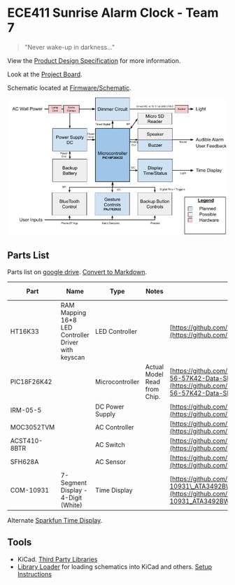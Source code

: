 # ECE411 Sunrise Alarm Clock - Team 7

> "Never wake-up in darkness..."

View the [Product Design Specification](./Product%20Design%20Specification%20v1.pdf) for more information.

Look at the [Project Board](https://github.com/31415pi/ECE_411_Winter_2021_Team_7/projects/1).

Schematic located at [Firmware/Schematic](./Firmware/Schematic.pdf).

![L1 Decomposition](/CAD/L1%20Decomposition.png)


## Parts List

Parts list on [google drive](https://docs.google.com/spreadsheets/d/1yFu2dnekZCLbKxV9tUKsMTaaS4XpjHtpUTBXEi358RU/edit#gid=0). [Convert to Markdown](https://tabletomarkdown.com/convert-spreadsheet-to-markdown/).

| Part         | Name                                                 | Type            | Notes                        | Datasheet Internal                                                                                                                                                                                                                                                                      | Datasheet External | Website                                                                                                    | Source                                                          | Price  |
| ------------ | ---------------------------------------------------- | --------------- | ---------------------------- | --------------------------------------------------------------------------------------------------------------------------------------------------------------------------------------------------------------------------------------------------------------------------------------- | ------------------ | ---------------------------------------------------------------------------------------------------------- | --------------------------------------------------------------- | ------ |
| HT16K33      | RAM Mapping 16\*8 LED Controller Driver with keyscan | LED Controller  |                              | [https://github.com/31415pi/ECE\_411\_Winter\_2021\_Team\_7/blob/main/Datasheets/HT16K33v120(LEDcontroller).pdf](https://github.com/31415pi/ECE_411_Winter_2021_Team_7/blob/main/Datasheets/HT16K33v120(LEDcontroller).pdf)                                                             |                    | [https://www.holtek.com/productdetail/-/vg/16K33](https://www.holtek.com/productdetail/-/vg/16K33)         |                                                                 |        |
| PIC18F26K42  |                                                      | Microcontroller | Actual Model Read from Chip. | [https://github.com/31415pi/ECE\_411\_Winter\_2021\_Team\_7/blob/main/Datasheets/PIC18(L)F26-27-45-46-47-55-56-57K42-Data-Sheet-40001919G.pdf](https://github.com/31415pi/ECE_411_Winter_2021_Team_7/blob/main/Datasheets/PIC18(L)F26-27-45-46-47-55-56-57K42-Data-Sheet-40001919G.pdf) |                    | [https://www.microchip.com/en-us/product/PIC18F26K42](https://www.microchip.com/en-us/product/PIC18F26K42) | EPL                                                             | $ 1.50 |
| IRM-05-5     |                                                      | DC Power Supply |                              | [https://github.com/31415pi/ECE\_411\_Winter\_2021\_Team\_7/blob/main/Datasheets/IRM-05(ac-5vsupply).pdf](https://github.com/31415pi/ECE_411_Winter_2021_Team_7/blob/main/Datasheets/IRM-05(ac-5vsupply).pdf)                                                                           |                    |                                                                                                            | [Mouser](https://www.mouser.com/ProductDetail/709-IRM05-5)      | $ 8.81 |
| MOC3052TVM   |                                                      | AC Controller   |                              | [https://github.com/31415pi/ECE\_411\_Winter\_2021\_Team\_7/blob/main/Datasheets/MOC3052M(ACcont).pdf](https://github.com/31415pi/ECE_411_Winter_2021_Team_7/blob/main/Datasheets/MOC3052M(ACcont).pdf)                                                                                 |                    |                                                                                                            | [Mouser](https://www.mouser.com/ProductDetail/512-MOC3052SR2M)  | $ 1.15 |
| ACST410-8BTR |                                                      | AC Switch       |                              | [https://github.com/31415pi/ECE\_411\_Winter\_2021\_Team\_7/blob/main/Datasheets/ACST410(ACswitch).pdf](https://github.com/31415pi/ECE_411_Winter_2021_Team_7/blob/main/Datasheets/ACST410(ACswitch).pdf)                                                                               |                    |                                                                                                            | [Mouser](https://www.mouser.com/ProductDetail/511-ACST410-8BTR) | $ 0.85 |
| SFH628A      |                                                      | AC Sensor       |                              | [https://github.com/31415pi/ECE\_411\_Winter\_2021\_Team\_7/blob/main/Datasheets/SFH628A(ACsensor).pdf](https://github.com/31415pi/ECE_411_Winter_2021_Team_7/blob/main/Datasheets/SFH628A(ACsensor).pdf)                                                                               |                    |                                                                                                            | [Mouser](https://www.mouser.com/ProductDetail/782-SFH6286-4T)   | $ 1.27 |
| COM-10931    | 7-Segment Display - 4-Digit (White)                  | Time Display    |                              | [https://github.com/31415pi/ECE\_411\_Winter\_2021\_Team\_7/blob/main/Datasheets/COM-10931\_ATA3492BW(7seg4digitSparkfun).pdf](https://github.com/31415pi/ECE_411_Winter_2021_Team_7/blob/main/Datasheets/COM-10931_ATA3492BW(7seg4digitSparkfun).pdf)                                  |                    | [https://www.sparkfun.com/products/10931](https://www.sparkfun.com/products/10931)                         | [Mouser](https://www.mouser.com/ProductDetail/474-COM-10931)    | $ 2.63 |




Alternate [Sparkfun Time Display](https://www.sparkfun.com/products/10931).

## Tools

- KiCad. [Third Party Libraries](https://www.kicad.org/libraries/third_party/)
- [Library Loader](https://componentsearchengine.com/tools) for loading schematics into KiCad and others. [Setup Instructions](https://www.samacsys.com/kicad/)
